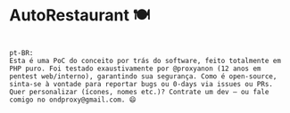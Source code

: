 # AutoRestaurant 🍽️

```en: This is a PoC of the software concept, built entirely in pure PHP. It was thoroughly tested by @proxyanon (12 years in web/internal pentest), ensuring its security. As open-source, feel free to report bugs or 0-days via issues or PRs. Want to customize it (icons, names, etc.)? Hire a dev—or contact me at ondproxy@gmail.com. 😄

pt-BR:
Esta é uma PoC do conceito por trás do software, feito totalmente em PHP puro. Foi testado exaustivamente por @proxyanon (12 anos em pentest web/interno), garantindo sua segurança. Como é open-source, sinta-se à vontade para reportar bugs ou 0-days via issues ou PRs. Quer personalizar (ícones, nomes etc.)? Contrate um dev — ou fale comigo no ondproxy@gmail.com. 😄
```
